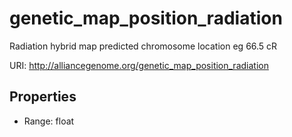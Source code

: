 # genetic_map_position_radiation

Radiation hybrid map predicted chromosome location eg 66.5 cR

URI: http://alliancegenome.org/genetic_map_position_radiation



<!-- no inheritance hierarchy -->


## Properties

 * Range: float


